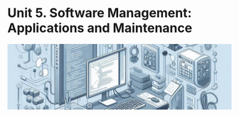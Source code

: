 # Unit 5. Software Management: Applications and Maintenance

<img class="header" src="../images/ud5_ict2.jpeg"/>
